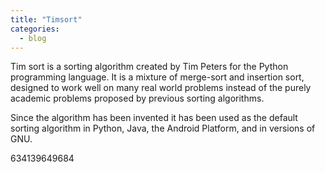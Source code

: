 ```yaml
---
title: "Timsort"
categories:
  - blog
---
```


Tim sort is a sorting algorithm created by Tim Peters for the Python programming language. It is a mixture of merge-sort and insertion sort, designed to work well on many real world problems instead of the purely academic problems proposed by previous sorting algorithms.

Since the algorithm has been invented it has been used as the default sorting algorithm in Python, Java, the Android Platform, and in versions of GNU.


634139649684